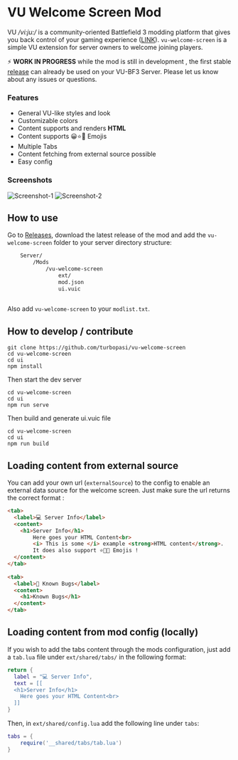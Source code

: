 # VU Welcome Screen Mod
VU _/vi:ju:/_ is a community-oriented Battlefield 3 modding platform that gives you back control of your gaming experience ([LINK](https://veniceunleashed.net/)). `vu-welcome-screen` is a simple VU extension for server owners to welcome joining players. 

⚡ **WORK IN PROGRESS** while the mod is still in development , the first stable [release](https://github.com/turbopasi/vu-welcome-screen/releases) can already be used on your VU-BF3 Server. Please let us know about any issues or questions.

### Features
- General VU-like styles and look
- Customizable colors
- Content supports and renders **HTML**
- Content supports 😀⭐🦀 Emojis
- Multiple Tabs
- Content fetching from external source possible
- Easy config

### Screenshots
![Screenshot-1](https://i.imgur.com/YX20P4Z.jpg)
![Screenshot-2](https://i.imgur.com/gQgE0SX.jpg)
## How to use
Go to [Releases](https://github.com/turbopasi/vu-welcome-screen/releases), download the latest release of the mod and add the `vu-welcome-screen` folder to your server directory structure:
```bash
	Server/
		/Mods
			/vu-welcome-screen
				ext/
				mod.json
				ui.vuic
		
```
Also add `vu-welcome-screen` to your `modlist.txt`.

## How to develop / contribute

```
git clone https://github.com/turbopasi/vu-welcome-screen
cd vu-welcome-screen
cd ui
npm install
```
Then start the dev server
```
cd vu-welcome-screen
cd ui
npm run serve
```
Then build and generate ui.vuic  file
```
cd vu-welcome-screen
cd ui
npm run build
```

## Loading content from external source

You can add your own url (`externalSource`) to the config to enable an external data source for the welcome screen. 
Just make sure the url returns the correct format : 
```html
<tab>
  <label>💻 Server Info</label>
  <content>
    <h1>Server Info</h1>
		Here goes your HTML Content<br>
		<i> This is some </i> example <strong>HTML content</strong>.
		It does also support ⭐🥨🚚 Emojis !
  </content>
</tab>
      
<tab>
  <label>🐞 Known Bugs</label>
  <content>
    <h1>Known Bugs</h1>
  </content>
</tab>
```

## Loading content from mod config (locally)

If you wish to add the tabs content through the mods configuration, just add a `tab.lua` file under `ext/shared/tabs/` in the following format: 
```lua
return {
  label = "💻 Server Info",
  text = [[
  <h1>Server Info</h1>
	Here goes your HTML Content<br>
  ]]
}
```
Then, in `ext/shared/config.lua` add the following line under `tabs`:
```lua
tabs = {
	require('__shared/tabs/tab.lua')
}
```
